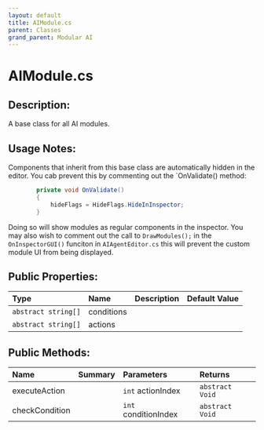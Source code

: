 ```yaml
---
layout: default
title: AIModule.cs
parent: Classes
grand_parent: Modular AI
---
```


# AIModule.cs

## Description:
A base class for all AI modules.

## Usage Notes:

Components that inherit from this base class are automatically hidden in the editor. You cab prevent this by commenting out the `OnValidate() method:
```csharp
        private void OnValidate()
        {
            hideFlags = HideFlags.HideInInspector;
        }
```
Doing so will show modules as regular components in the inspector.
You may also wish to comment out the call to `DrawModules();` in the `OnInspectorGUI()` funciton in `AIAgentEditor.cs` this will prevent the custom module UI from being displayed.

## Public Properties:

| Type        | Name | Description         | Default Value |
|:-------------|:----|:------------------|:------|
|  `abstract string[]` | conditions |  |  |
|  `abstract string[]` | actions |  |  |

## Public Methods:

| Name | Summary      | Parameters | Returns |
|:----|:------------------|:-----------|:--------|
| executeAction |  | `int` actionIndex | `abstract Void` |
| checkCondition |  | `int` conditionIndex | `abstract Void` |
